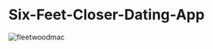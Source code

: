 # Six-Feet-Closer-Dating-App

![fleetwoodmac](https://user-images.githubusercontent.com/47703044/81233215-7f8bae80-8fb3-11ea-8a66-b24051a5fe8e.jpg)
